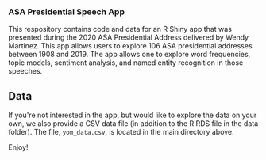 ### ASA Presidential Speech App

This respository contains code and data for an R Shiny app that was presented during the 2020 ASA Presidential Address delivered by Wendy Martinez. This app allows users to explore 106 ASA presidential addresses between 1908 and 2019. The app allows one to explore word frequencies, topic models, sentiment analysis, and named entity recognition in those speeches.

## Data

If you're not interested in the app, but would like to explore the data on your own, we also provide a CSV data file (in addition to the R RDS file in the data folder).  The file, `yom_data.csv`, is located in the main directory above. 

Enjoy!
